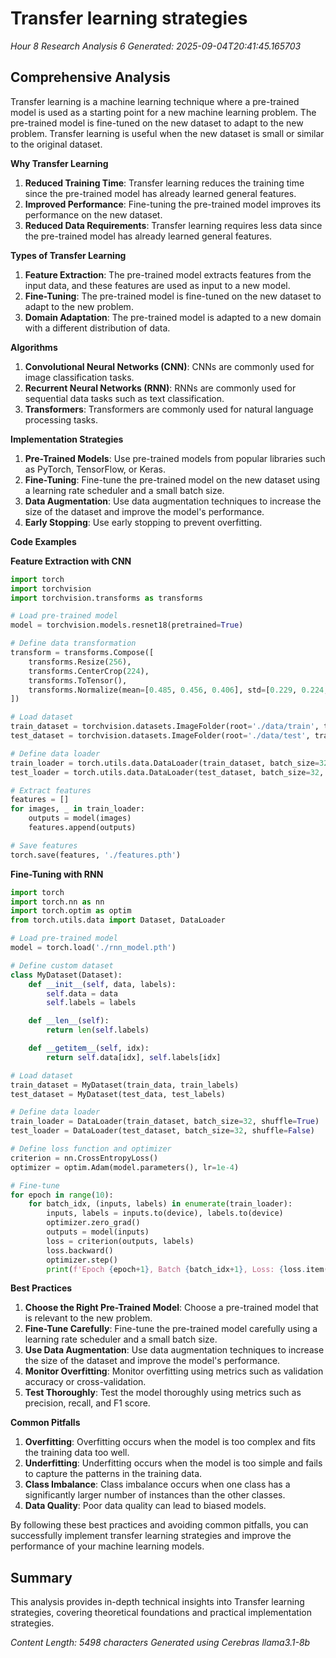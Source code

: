 # Transfer learning strategies
*Hour 8 Research Analysis 6*
*Generated: 2025-09-04T20:41:45.165703*

## Comprehensive Analysis
Transfer learning is a machine learning technique where a pre-trained model is used as a starting point for a new machine learning problem. The pre-trained model is fine-tuned on the new dataset to adapt to the new problem. Transfer learning is useful when the new dataset is small or similar to the original dataset.

**Why Transfer Learning**

1.  **Reduced Training Time**: Transfer learning reduces the training time since the pre-trained model has already learned general features.
2.  **Improved Performance**: Fine-tuning the pre-trained model improves its performance on the new dataset.
3.  **Reduced Data Requirements**: Transfer learning requires less data since the pre-trained model has already learned general features.

**Types of Transfer Learning**

1.  **Feature Extraction**: The pre-trained model extracts features from the input data, and these features are used as input to a new model.
2.  **Fine-Tuning**: The pre-trained model is fine-tuned on the new dataset to adapt to the new problem.
3.  **Domain Adaptation**: The pre-trained model is adapted to a new domain with a different distribution of data.

**Algorithms**

1.  **Convolutional Neural Networks (CNN)**: CNNs are commonly used for image classification tasks.
2.  **Recurrent Neural Networks (RNN)**: RNNs are commonly used for sequential data tasks such as text classification.
3.  **Transformers**: Transformers are commonly used for natural language processing tasks.

**Implementation Strategies**

1.  **Pre-Trained Models**: Use pre-trained models from popular libraries such as PyTorch, TensorFlow, or Keras.
2.  **Fine-Tuning**: Fine-tune the pre-trained model on the new dataset using a learning rate scheduler and a small batch size.
3.  **Data Augmentation**: Use data augmentation techniques to increase the size of the dataset and improve the model's performance.
4.  **Early Stopping**: Use early stopping to prevent overfitting.

**Code Examples**

**Feature Extraction with CNN**

```python
import torch
import torchvision
import torchvision.transforms as transforms

# Load pre-trained model
model = torchvision.models.resnet18(pretrained=True)

# Define data transformation
transform = transforms.Compose([
    transforms.Resize(256),
    transforms.CenterCrop(224),
    transforms.ToTensor(),
    transforms.Normalize(mean=[0.485, 0.456, 0.406], std=[0.229, 0.224, 0.225])
])

# Load dataset
train_dataset = torchvision.datasets.ImageFolder(root='./data/train', transform=transform)
test_dataset = torchvision.datasets.ImageFolder(root='./data/test', transform=transform)

# Define data loader
train_loader = torch.utils.data.DataLoader(train_dataset, batch_size=32, shuffle=True)
test_loader = torch.utils.data.DataLoader(test_dataset, batch_size=32, shuffle=False)

# Extract features
features = []
for images, _ in train_loader:
    outputs = model(images)
    features.append(outputs)

# Save features
torch.save(features, './features.pth')
```

**Fine-Tuning with RNN**

```python
import torch
import torch.nn as nn
import torch.optim as optim
from torch.utils.data import Dataset, DataLoader

# Load pre-trained model
model = torch.load('./rnn_model.pth')

# Define custom dataset
class MyDataset(Dataset):
    def __init__(self, data, labels):
        self.data = data
        self.labels = labels

    def __len__(self):
        return len(self.labels)

    def __getitem__(self, idx):
        return self.data[idx], self.labels[idx]

# Load dataset
train_dataset = MyDataset(train_data, train_labels)
test_dataset = MyDataset(test_data, test_labels)

# Define data loader
train_loader = DataLoader(train_dataset, batch_size=32, shuffle=True)
test_loader = DataLoader(test_dataset, batch_size=32, shuffle=False)

# Define loss function and optimizer
criterion = nn.CrossEntropyLoss()
optimizer = optim.Adam(model.parameters(), lr=1e-4)

# Fine-tune
for epoch in range(10):
    for batch_idx, (inputs, labels) in enumerate(train_loader):
        inputs, labels = inputs.to(device), labels.to(device)
        optimizer.zero_grad()
        outputs = model(inputs)
        loss = criterion(outputs, labels)
        loss.backward()
        optimizer.step()
        print(f'Epoch {epoch+1}, Batch {batch_idx+1}, Loss: {loss.item()}')
```

**Best Practices**

1.  **Choose the Right Pre-Trained Model**: Choose a pre-trained model that is relevant to the new problem.
2.  **Fine-Tune Carefully**: Fine-tune the pre-trained model carefully using a learning rate scheduler and a small batch size.
3.  **Use Data Augmentation**: Use data augmentation techniques to increase the size of the dataset and improve the model's performance.
4.  **Monitor Overfitting**: Monitor overfitting using metrics such as validation accuracy or cross-validation.
5.  **Test Thoroughly**: Test the model thoroughly using metrics such as precision, recall, and F1 score.

**Common Pitfalls**

1.  **Overfitting**: Overfitting occurs when the model is too complex and fits the training data too well.
2.  **Underfitting**: Underfitting occurs when the model is too simple and fails to capture the patterns in the training data.
3.  **Class Imbalance**: Class imbalance occurs when one class has a significantly larger number of instances than the other classes.
4.  **Data Quality**: Poor data quality can lead to biased models.

By following these best practices and avoiding common pitfalls, you can successfully implement transfer learning strategies and improve the performance of your machine learning models.

## Summary
This analysis provides in-depth technical insights into Transfer learning strategies, 
covering theoretical foundations and practical implementation strategies.

*Content Length: 5498 characters*
*Generated using Cerebras llama3.1-8b*
